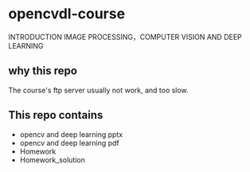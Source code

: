 # opencvdl-course
INTRODUCTION IMAGE PROCESSING，COMPUTER VISION AND DEEP LEARNING

## why this repo 
The course's ftp server usually not work, and too slow.

## This repo contains 
* opencv and deep learning pptx
* opencv and deep learning pdf
* Homework
* Homework_solution
